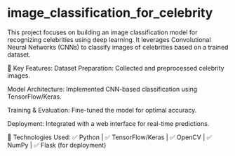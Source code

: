 # image_classification_for_celebrity

This project focuses on building an image classification model for recognizing celebrities using deep learning. It leverages Convolutional Neural Networks (CNNs) to classify images of celebrities based on a trained dataset.

🔹 Key Features:
Dataset Preparation: Collected and preprocessed celebrity images.

Model Architecture: Implemented CNN-based classification using TensorFlow/Keras.

Training & Evaluation: Fine-tuned the model for optimal accuracy.

Deployment: Integrated with a web interface for real-time predictions.

🚀 Technologies Used:
✅ Python | ✅ TensorFlow/Keras | ✅ OpenCV | ✅ NumPy | ✅ Flask (for deployment)
